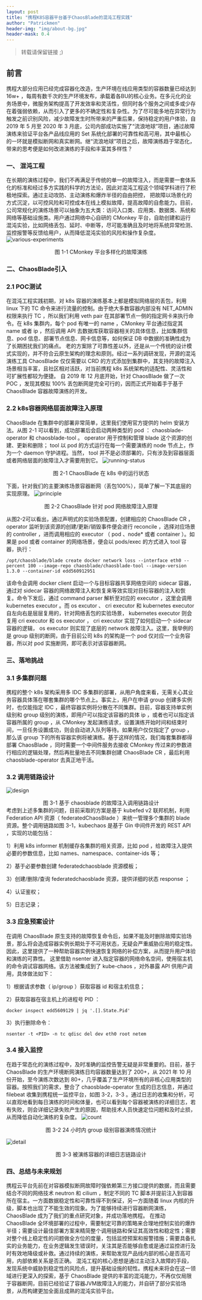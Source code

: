 ```yaml
---
layout: post
title: "携程K8S容器平台基于ChaosBlade的混沌工程实践"
author: "Patrickmen"
header-img: "img/about-bg.jpg"
header-mask: 0.4
---
```


> 转载请保留链接 ;)

## 前言
携程大部分应用已经完成容器化改造，生产环境在线应用类型的容器数量已经达到 16w+ ，每周有数千次的生产环境发布，承载着各BU的核心业务。在多元化的业务场景中，微服务架构提高了开发效率和灵活性，但同时各个服务之间或多或少存在着强弱依赖，从而引入了更多的不确定性和复杂性。为了尽可能多地在异常行为触发之前识别风险，减少故障发生时所带来的严重后果，保持稳定的用户体验，自 2019 年 5 月至 2020 年 3 月底，公司内部成功实施了“流浪地球”项目，通过故障演练来验证平台各产品线应用的 Set 系统化部署的可靠性和高可用，其中最核心的一环就是模拟断网和真实断网。继“流浪地球”项目之后，故障演练趋于常态化，带来的思考便是如何改进演练的手段和丰富其多样性？
### 一、 混沌工程
在长期的演练过程中，我们不再满足于传统的单一的故障注入，而是需要一套体系化的标准和经过多方实践的科学的方法论，因此对混沌工程这个领域学科进行了积极地探索。通过主动攻防、主动演练和爆炸半径的自由把控， 把故障以场景化的方式沉淀，以可控风险和可控成本在线上模拟故障，提高故障的自愈能力。目前，公司常规化的演练场景可以抽象为五大类：访问入口类、应用类、数据类、系统和网络等基础设施类。用户通过网络中心自研的 CMonkey 平台，自助创建和运行混沌实验，比如网络丢包、延时、中断等，尽可能准确且及时地将系统异常检测、监控报警等反馈给用户，从而降低混沌实验的风险和操作复杂度。
![various-experiments](../img/various-experiments.png)
<center>图 1-1  CMonkey 平台多样化的故障演练</center>

### 二、ChaosBlade引入
### 2.1 POC测试
在混沌工程实践初期，对 k8s 容器的演练基本上都是模拟网络层的丢包，利用 linux 下的 TC 命令来进行流量的控制。由于绝大多数容器内部没有 NET_ADMIN 权限来执行 TC ，所以我们利用 veth pair 在其部署节点一侧的指定网卡来执行命令。在 k8s 集群内，每个 pod 有唯一的 name ，CMonkey 平台通过指定其 name 或者 ip ，然后调用 API 去数据库获取容器相关的具体信息，比如集群信息、pod 信息、部署节点信息、网卡信息等，如何保证 DB 中数据的准确性成为了长期困扰我们的痛点。
老的方案除了可靠性差以外，还是从一个传统的设计模式实现的，并不符合云原生架构的理念和原则。经过一系列调研发现，开源的混沌演练工具 ChaosBlade 仅仅需要以 CRD 的方式添加到集群中，其支持的故障注入场景相当丰富，且社区相对活跃，对当前携程 k8s 系统架构的适配性、灵活性和可扩展性都较为便捷。
自 2019 年 12 月底开始，针对 ChaosBlade 做了一次 POC ，发现其模拟 100% 丢包断网是完全可行的，因而正式开始着手于基于 ChaosBlade 容器故障演练的开发。
### 2.2 k8s容器网络层面故障注入原理
ChaosBlade 在集群中的部署非常简单，这里我们使用官方提供的 helm 安装方法。从图 2-1 可以看到，成功部署后会启动两种类型的 pod ：  chaosblade-operator 和 chaosblade-tool 。
 operator 用于控制和管理 blade 这个资源的创建、更新和删除； tool 以 pod 的方式运行在每一个需要演练的 node 节点上，作为一个 daemon 守护进程。当然， tool 并不是必须部署的，只有涉及到容器层面或者网络层面的故障注入才需要用到它。
![running-status](../img/running-status.jpg)
<center>图 2-1  ChaosBlade 在 k8s 中的运行状态</center>

下面，针对我们的主要演练场景容器断网（丢包100%），简单了解一下其底层的实现原理。
![principle](../img/principle.jpg)
<center>图 2-2  ChaosBlade 针对 pod 网络故障注入原理</center>

从图2-2可以看出，通过声明式的实验场景配置，创建相应的 ChaosBlade CR ，operator 监听到该资源的创建/更新/销毁事件便会进行 reconcile ，选择对应场景的 controller ，进而调用相应的 executor （ pod 、node* 或者 container ）。如果是 pod 或者 container 的网络场景，便会以 pods/exec 的方式进入 tool 容器，执行：
```shell
/opt/chaosblade/blade create docker network loss --interface eth0 --percent 100 --image-repo chaosblade/chaosblade-tool --image-version 1.3.0 --container-id edd560912951
```
该命令会调用 docker client 启动一个与目标容器共享网络空间的 sidecar 容器，通过对 sidecar 容器的网络故障注入和恢复来等效实现对目标容器的注入和恢复。命令下发后，通过 command parser 解析至对应的 executor ，这里会调用 kubernetes executor 。而 os excutor 、 cri executor 和 kubernetes executor 自左向右是层层复用的，针对网络丢包的实验场景， kubernetes executor 则会复用 cri executor 和 os executor ， cri executor 实现了如何启动一个 sidecar 容器的逻辑， os executor 则实现了底层的 network 故障注入。这里，我举例的是 group 级别的断网，由于目前公司 k8s 的架构是一个 pod 仅对应一个业务容器，所以对 pod 实施断网，即可表示对该容器断网。

### 三、落地挑战
### 3.1 多集群问题
携程的整个 k8s 架构采用多 IDC 多集群的部署，从用户角度来看，无需关心其业务容器具体落在哪套集群的哪个节点上。事实上，用户在申请 group 创建多实例时，也仅能指定 IDC ，最终容器实例将分散在不同集群。目前，容器支持单实例级别和 group 级别的演练，即用户可以指定该容器的具体 ip ，或者也可以指定该容器所属的 group ，从 CMonkey 发起演练请求，设置演练开始时间和结束时间，一旦任务设置成功，则会自动进入队列等待。如果用户仅仅指定了 group ，那么该 group 下的所有容器实例将被演练。基于这样的情况，我们每套集群都得部署 ChaosBlade ，同时需要一个中间件服务去接收 CMonkey 传过来的参数进行相应的逻辑处理，然后再批量地去不同集群创建 ChaosBlade CR ，最后利用 chaosblade-operator 去真正地干活。

### 3.2 调用链路设计
![design](../img/design.jpg)
<center>图 3-1 基于 chaosblade 的故障注入调用链路设计</center>
考虑到上述多集群的问题，目前采取的方案是基于 kubefed v2 联邦机制，利用 Federation API 资源（ federatedChaosBlade ）来统一管理多个集群的 blade 资源。整个调用链路如图 3-1，kubechaos 是基于 Gin 中间件开发的 REST API ，实现的功能包括：

1）利用 k8s informer 机制缓存各集群的相关资源，比如 pod ，给故障注入提供必要的参数信息，比如 names、namespace、container-ids 等；

2）基于必要参数创建 federatedchaosblade 资源模板；

3）创建/删除/查询 federatedchaosblade 资源，提供详细的状态 response ；

4）认证鉴权；

5）日志记录；

### 3.3 应急预案设计
在调用 ChaosBlade 原生支持的故障恢复命令后，如果不能及时删除故障实验场景，那么将会造成容器实例长期处于不可用状态，无疑会严重威胁应用的稳定性。因此，这里提供了一种帮助容器实例快速恢复网络的补偿方案，从而提升用户体验和演练的可靠性。
这里借助 nsenter 进入指定容器的网络命名空间，使用宿主机的命令调试容器网络。该方法被集成到了 kube-chaos ，对外暴露 API 供用户调用，具体做法如下：

1）根据请求参数（ ip/group ）获取容器 id 和宿主机信息；

2）获取容器在宿主机上的进程号 PID ：

```
docker inspect edd5609129 | jq '.[].State.Pid'
```
3）执行删除命令：

```
nsenter -t <PID> -n tc qdisc del dev eth0 root netem
```
### 3.4 接入监控
在趋于常态化的演练过程中，及时准确的监控告警无疑是非常重要的。目前，基于 ChaosBlade 的生产环境断网演练日均容器数量达到了 200+，从 2021 年 10 月份开始，至今演练次数达到 80+，几乎覆盖了生产环境所有的非核心应用类型的容器。按照我们的需求，整合了 chaosblade-operator 生成的日志信息，并通过filebeat 收集到携程统一监控平台，如图 3-2，3-3 。通过日志的收集和分析，可以直观地看到每日演练的时间和体量，也可以看到每个容器被演练的详细日志，若有失败，则会详细记录失败产生的原因，帮助技术人员快速定位问题和及时止损，从而降低自动化演练的复杂度。
![count](../img/count.jpg)
<center>图 3-2  24 小时内 group 级别容器演练情况统计</center>

![detail](../img/detail.jpg)
<center>图 3-3  被演练容器的详细日志链路设计</center>

### 四、总结与未来规划
携程云平台先前在对容器模拟断网故障时强依赖第三方接口提供的数据，而且需要结合不同的网络技术 neutron 和 cilium ，制定不同的 TC 脚本并提前注入到容器所在宿主。一方面数据稳定性和可靠性得不到保证，另一方面随着 linux 内核的升级，脚本也出现了不能生效的现象。为了能够持续进行容器断网演练，ChaosBlade 成为了我们的重点研究对象，并成功落地携程。
在推动 ChaosBlade 全环境部署的过程中，需要制定可靠的策略来合理地控制实验的爆炸半径；需要设计最佳部署方案来精简整个调用链路和保证其高效性和稳定性；需要对整个线上稳定性的问题做全方位的度量，包括监控预案和报警措施；需要具备扎实的业务能力，在业务逻辑发生错误时，关注其是否能够自愈或是通过监控进行及时有效地降级或补救。通过持续的演练，来帮助发现产品线内部的核心是否高可用，内部依赖关系是否正确。
混沌工程的核心思想是通过主动注入故障的手段，发现系统中威胁到稳定性的风险点，提升基础设施的韧性。携程未来将会在这一领域进行更深入的探索，基于 ChaosBlade 提供的丰富的混沌能力，不再仅仅局限于容器断网，目前已经验证了容器JVM故障注入的能力，并自研了部分实验场景，从而构建更加全面且成熟的混沌实验平台。
